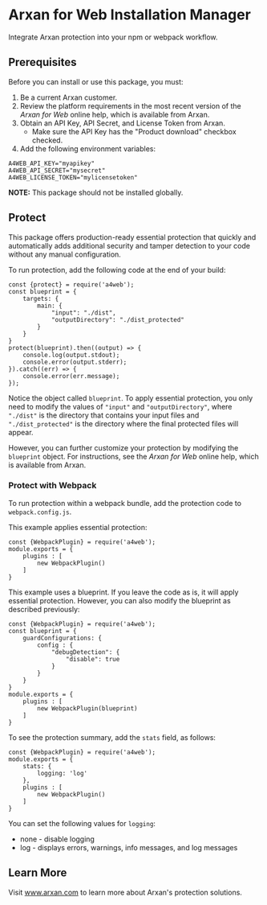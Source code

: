 # Arxan for Web Installation Manager

Integrate Arxan protection into your npm or webpack workflow.

## Prerequisites

Before you can install or use this package, you must:

1. Be a current Arxan customer.
2. Review the platform requirements in the most recent version of the *Arxan for Web* online help, which is available from Arxan.
3. Obtain an API Key, API Secret, and License Token from Arxan.
    * Make sure the API Key has the "Product download" checkbox checked.
4. Add the following environment variables:

```
A4WEB_API_KEY="myapikey"
A4WEB_API_SECRET="mysecret"
A4WEB_LICENSE_TOKEN="mylicensetoken"
```

**NOTE:** This package should not be installed globally.

## Protect

This package offers production-ready essential protection that quickly and automatically adds additional security and tamper detection to your code without any manual configuration.

To run protection, add the following code at the end of your build:

```
const {protect} = require('a4web');
const blueprint = {
    targets: {
        main: {
            "input": "./dist",
            "outputDirectory": "./dist_protected"
        }
    }
}
protect(blueprint).then((output) => {
    console.log(output.stdout);
    console.error(output.stderr);
}).catch((err) => {
    console.error(err.message);
});
```

Notice the object called `blueprint`. To apply essential protection, you only need to modify the values of `"input"` and `"outputDirectory"`, where `"./dist"` is the directory that contains your input files and `"./dist_protected"` is the directory where the final protected files will appear.

However, you can further customize your protection by modifying the `blueprint` object. For instructions, see the *Arxan for Web* online help, which is available from Arxan.


### Protect with Webpack

To run protection within a webpack bundle, add the protection code to `webpack.config.js`.

This example applies essential protection:

```
const {WebpackPlugin} = require('a4web');
module.exports = {
    plugins : [
        new WebpackPlugin()
    ]
}
```

This example uses a blueprint. If you leave the code as is, it will apply essential protection. However, you can also modify the blueprint as described previously:

```
const {WebpackPlugin} = require('a4web');
const blueprint = {
    guardConfigurations: {
        config : {
            "debugDetection": {
                "disable": true
            }
        }
    }
}
module.exports = {
    plugins : [
        new WebpackPlugin(blueprint)
    ]
}
```

To see the protection summary, add the ```stats``` field, as follows:

```
const {WebpackPlugin} = require('a4web');
module.exports = {
    stats: {
        logging: 'log'
    },
    plugins : [
        new WebpackPlugin()
    ]
}
```

You can set the following values for ```logging```:
- none - disable logging
- log - displays errors, warnings, info messages, and log messages

## Learn More

Visit www.arxan.com to learn more about Arxan's protection solutions.
